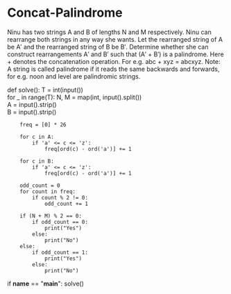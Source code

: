 # Concat-Palindrome

Ninu has two strings A and B of lengths N and M respectively. Ninu can rearrange both strings in any way she wants. Let the rearranged string of A be A′ and the rearranged string of B be B′. Determine whether she can construct rearrangements A′ and B′ such that (A′ + B′) is a palindrome.
Here + denotes the concatenation operation. For e.g. abc + xyz = abcxyz.
Note: A string is called palindrome if it reads the same backwards and forwards, for e.g. noon and level are palindromic strings.

def solve():
    T = int(input())  
    for _ in range(T):
        N, M = map(int, input().split())  
        A = input().strip()  
        B = input().strip()  

        freq = [0] * 26

        for c in A:
            if 'a' <= c <= 'z':  
                freq[ord(c) - ord('a')] += 1

        for c in B:
            if 'a' <= c <= 'z':  
                freq[ord(c) - ord('a')] += 1

        odd_count = 0
        for count in freq:
            if count % 2 != 0:
                odd_count += 1

        if (N + M) % 2 == 0:
            if odd_count == 0:
                print("Yes")
            else:
                print("No")
        else:
            if odd_count == 1:
                print("Yes")
            else:
                print("No")


if __name__ == "__main__":
    solve()
